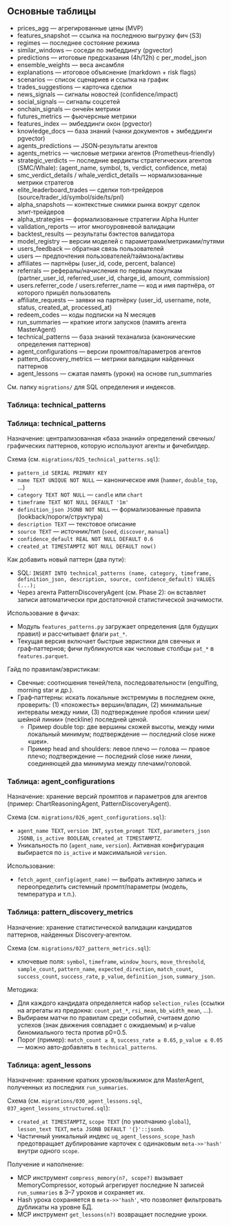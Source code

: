 ## Основные таблицы

- prices_agg — агрегированные цены (MVP)
- features_snapshot — ссылка на последнюю выгрузку фич (S3)
- regimes — последнее состояние режима
- similar_windows — соседи по эмбеддингу (pgvector)
- predictions — итоговые предсказания (4h/12h) с per_model_json
- ensemble_weights — веса ансамбля
- explanations — итоговое объяснение (markdown + risk flags)
- scenarios — список сценариев и ссылка на график
- trades_suggestions — карточка сделки
- news_signals — сигналы новостей (confidence/impact)
- social_signals — сигналы соцсетей
- onchain_signals — ончейн метрики
- futures_metrics — фьючерсные метрики
- features_index — эмбеддинги окон (pgvector)
- knowledge_docs — база знаний (чанки документов + эмбеддинги pgvector)
- agents_predictions — JSON‑результаты агентов
- agents_metrics — числовые метрики агентов (Prometheus‑friendly)
- strategic_verdicts — последние вердикты стратегических агентов (SMC/Whale): (agent_name, symbol, ts, verdict, confidence, meta)
- smc_verdict_details / whale_verdict_details — нормализованные метрики стратегов
- elite_leaderboard_trades — сделки топ‑трейдеров (source/trader_id/symbol/side/ts/pnl)
- alpha_snapshots — контекстные снимки рынка вокруг сделок элит‑трейдеров
- alpha_strategies — формализованные стратегии Alpha Hunter
- validation_reports — итог многоуровневой валидации
- backtest_results — результаты бэктестов валидатора
- model_registry — версии моделей с параметрами/метриками/путями
- users_feedback — обратная связь пользователей
- users — предпочтения пользователей/таймзона/активы
- affiliates — партнёры (user_id, code, percent, balance)
- referrals — рефералы/начисления по первым покупкам (partner_user_id, referred_user_id, charge_id, amount, commission)
- users.referrer_code / users.referrer_name — код и имя партнёра, от которого пришёл пользователь
- affiliate_requests — заявки на партнёрку (user_id, username, note, status, created_at, processed_at)
- redeem_codes — коды подписки на N месяцев
- run_summaries — краткие итоги запусков (память агента MasterAgent)
 - technical_patterns — база знаний теханализа (канонические определения паттернов)
 - agent_configurations — версии промптов/параметров агентов
 - pattern_discovery_metrics — метрики валидации найденных паттернов
 - agent_lessons — сжатая память (уроки) на основе run_summaries

См. папку `migrations/` для SQL определения и индексов.

### Таблица: technical_patterns

### Таблица: technical_patterns

Назначение: централизованная «база знаний» определений свечных/графических паттернов, которую используют агенты и фичебилдер.

Схема (см. `migrations/025_technical_patterns.sql`):
- `pattern_id SERIAL PRIMARY KEY`
- `name TEXT UNIQUE NOT NULL` — каноническое имя (`hammer`, `double_top`, ...)
- `category TEXT NOT NULL` — `candle` или `chart`
- `timeframe TEXT NOT NULL DEFAULT '1m'`
- `definition_json JSONB NOT NULL` — формализованные правила (lookback/пороги/структура)
- `description TEXT` — текстовое описание
- `source TEXT` — источник/тип (`seed`, `discover`, `manual`)
- `confidence_default REAL NOT NULL DEFAULT 0.6`
- `created_at TIMESTAMPTZ NOT NULL DEFAULT now()`

Как добавить новый паттерн (два пути):
- SQL: `INSERT INTO technical_patterns (name, category, timeframe, definition_json, description, source, confidence_default) VALUES (...);`
- Через агента PatternDiscoveryAgent (см. Phase 2): он вставляет записи автоматически при достаточной статистической значимости.

Использование в фичах:
- Модуль `features_patterns.py` загружает определения (для будущих правил) и рассчитывает флаги `pat_*`.
- Текущая версия включает быстрые эвристики для свечных и граф‑паттернов; фичи публикуются как числовые столбцы `pat_*` в `features.parquet`.

Гайд по правилам/эвристикам:
- Свечные: соотношения теней/тела, последовательности (engulfing, morning star и др.).
- Граф‑паттерны: искать локальные экстремумы в последнем окне, проверить: (1) «похожесть» вершин/впадин, (2) минимальные интервалы между ними, (3) подтверждение пробоя «линии шеи/шейной линии» (neckline) последней ценой.
  - Пример double top: две вершины схожей высоты, между ними локальный минимум; подтверждение — последний close ниже «шеи».
  - Пример head and shoulders: левое плечо — голова — правое плечо; подтверждение — последний close ниже линии, соединяющей два минимума между плечами/головой.
### Таблица: agent_configurations

Назначение: хранение версий промптов и параметров для агентов (пример: ChartReasoningAgent, PatternDiscoveryAgent).

Схема (см. `migrations/026_agent_configurations.sql`):
- `agent_name TEXT`, `version INT`, `system_prompt TEXT`, `parameters_json JSONB`, `is_active BOOLEAN`, `created_at TIMESTAMPTZ`.
- Уникальность по (`agent_name`, `version`). Активная конфигурация выбирается по `is_active` и максимальной `version`.

Использование:
- `fetch_agent_config(agent_name)` — выбрать активную запись и переопределить системный промпт/параметры (модель, температура и т.п.).

### Таблица: pattern_discovery_metrics

Назначение: хранение статистической валидации кандидатов паттернов, найденных Discovery‑агентом.

Схема (см. `migrations/027_pattern_metrics.sql`):
- ключевые поля: `symbol`, `timeframe`, `window_hours`, `move_threshold`, `sample_count`, `pattern_name`, `expected_direction`,
  `match_count`, `success_count`, `success_rate`, `p_value`, `definition_json`, `summary_json`.

Методика:
- Для каждого кандидата определяется набор `selection_rules` (ссылки на агрегаты из предокна: `count_pat_*`, `rsi_mean`, `bb_width_mean`, ...).
- Выбираем матчи по правилам среди событий, считаем долю успехов (знак движения совпадает с ожидаемым) и p‑value биномиального теста против p0=0.5.
- Порог (пример): `match_count ≥ 8`, `success_rate ≥ 0.65`, `p_value ≤ 0.05` — можно авто‑добавлять в `technical_patterns`.

### Таблица: agent_lessons

Назначение: хранение кратких уроков/выжимок для MasterAgent, полученных из последних `run_summaries`.

Схема (см. `migrations/030_agent_lessons.sql`, `037_agent_lessons_structured.sql`):
- `created_at TIMESTAMPTZ`, `scope TEXT` (по умолчанию `global`), `lesson_text TEXT`, `meta JSONB DEFAULT '{}'::jsonb`.
- Частичный уникальный индекс `uq_agent_lessons_scope_hash` предотвращает дублирование карточек с одинаковым `meta->>'hash'` внутри одного `scope`.

Получение и наполнение:
- MCP инструмент `compress_memory(n?, scope?)` вызывает MemoryCompressor, который агрегирует последние N записей `run_summaries` в 3–7 уроков и сохраняет их.
- Hash урока сохраняется в `meta->>'hash'`, что позволяет фильтровать дубликаты на уровне БД.
- MCP инструмент `get_lessons(n?)` возвращает последние уроки.
